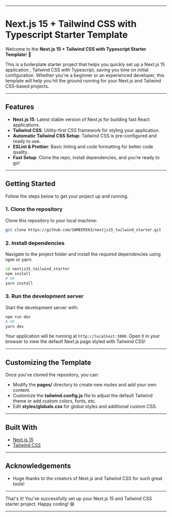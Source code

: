 

---

# Next.js 15 + Tailwind CSS with Typescript Starter Template

Welcome to the **Next.js 15 + Tailwind CSS with Typescript Starter Template**! 🚀

This is a boilerplate starter project that helps you quickly set up a Next.js 15 application , Tailwind CSS with Typescript, saving you time on initial configuration. Whether you're a beginner or an experienced developer, this template will help you hit the ground running for your Next.js and Tailwind CSS-based projects.

---

## Features

- **Next.js 15**: Latest stable version of Next.js for building fast React applications.
- **Tailwind CSS**: Utility-first CSS framework for styling your application.
- **Automatic Tailwind CSS Setup**: Tailwind CSS is pre-configured and ready to use.
- **ESLint & Prettier**: Basic linting and code formatting for better code quality.
- **Fast Setup**: Clone the repo, install dependencies, and you’re ready to go!

---

## Getting Started

Follow the steps below to get your project up and running.

### 1. Clone the repository

Clone this repository to your local machine:

```bash
git clone https://github.com/SAMEER563/nextjs15_tailwind_starter.git
```

### 2. Install dependencies

Navigate to the project folder and install the required dependencies using npm or yarn:

```bash
cd nextjs15_tailwind_starter
npm install
# OR
yarn install
```

### 3. Run the development server

Start the development server with:

```bash
npm run dev
# OR
yarn dev
```

Your application will be running at `http://localhost:3000`. Open it in your browser to view the default Next.js page styled with Tailwind CSS!

---

## Customizing the Template

Once you've cloned the repository, you can:

- Modify the **pages/** directory to create new routes and add your own content.
- Customize the **tailwind.config.js** file to adjust the default Tailwind theme or add custom colors, fonts, etc.
- Edit **styles/globals.css** for global styles and additional custom CSS.

---

## Built With

- [Next.js 15](https://nextjs.org/)
- [Tailwind CSS](https://tailwindcss.com/)

---


## Acknowledgements

- Huge thanks to the creators of Next.js and Tailwind CSS for such great tools!

---

That's it! You've successfully set up your Next.js 15 and Tailwind CSS starter project. Happy coding! 😄

---
